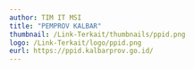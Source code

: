 ```yaml
---
author: TIM IT MSI
title: "PEMPROV KALBAR"
thumbnail: /Link-Terkait/thumbnails/ppid.png
logo: /Link-Terkait/logo/ppid.png
eurl: https://ppid.kalbarprov.go.id/
---
```

